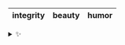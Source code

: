 | integrity | beauty | humor |
| :-------: | :----: | :---: |

<details>
  <summary>✨</summary>
  These words are chosen at random each day. New words will appear here tomorrow morning.
</details>